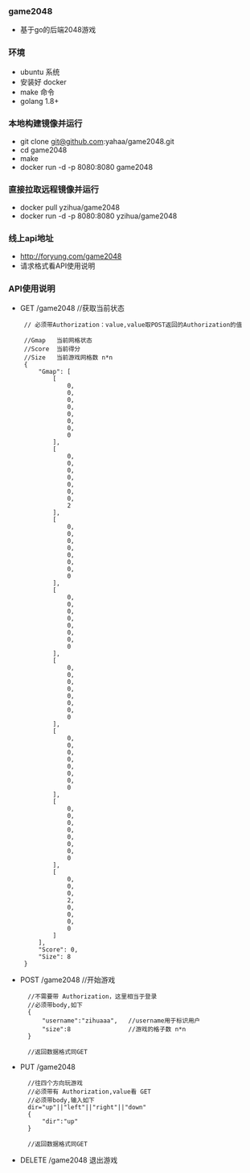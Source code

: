### game2048
* 基于go的后端2048游戏

### 环境
* ubuntu 系统
* 安装好 docker
* make 命令
* golang 1.8+

### 本地构建镜像并运行
* git clone git@github.com:yahaa/game2048.git
* cd game2048
* make
* docker run -d -p 8080:8080 game2048

### 直接拉取远程镜像并运行
* docker pull yzihua/game2048
* docker run -d -p 8080:8080 yzihua/game2048

### 线上api地址
* http://foryung.com/game2048
* 请求格式看API使用说明

### API使用说明


*  GET /game2048      //获取当前状态

        // 必须带Authorization：value,value取POST返回的Authorization的值

        //Gmap   当前网格状态
        //Score  当前得分
        //Size   当前游戏网格数 n*n
        {
            "Gmap": [
                [
                    0,
                    0,
                    0,
                    0,
                    0,
                    0,
                    0,
                    0
                ],
                [
                    0,
                    0,
                    0,
                    0,
                    0,
                    0,
                    0,
                    2
                ],
                [
                    0,
                    0,
                    0,
                    0,
                    0,
                    0,
                    0,
                    0
                ],
                [
                    0,
                    0,
                    0,
                    0,
                    0,
                    0,
                    0,
                    0
                ],
                [
                    0,
                    0,
                    0,
                    0,
                    0,
                    0,
                    0,
                    0
                ],
                [
                    0,
                    0,
                    0,
                    0,
                    0,
                    0,
                    0,
                    0
                ],
                [
                    0,
                    0,
                    0,
                    0,
                    0,
                    0,
                    0,
                    0
                ],
                [
                    0,
                    0,
                    0,
                    2,
                    0,
                    0,
                    0,
                    0
                ]
            ],
            "Score": 0,
            "Size": 8
        }


* POST /game2048    //开始游戏


        //不需要带 Authorization，这里相当于登录
        //必须带body,如下
        {
            "username":"zihuaaa",   //username用于标识用户
            "size":8                //游戏的格子数 n*n
        }

        //返回数据格式同GET


* PUT /game2048


        //往四个方向玩游戏
        //必须带有 Authorization,value看 GET
        //必须带body,输入如下
        dir="up"||"left"||"right"||"down"
        {
            "dir":"up"
        }

        //返回数据格式同GET


* DELETE /game2048 退出游戏
